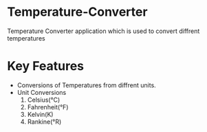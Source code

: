 # Temperature-Converter

Temperature Converter application which is used to convert diffrent temperatures

# Key Features
- Conversions of Temperatures from diffrent units.
- Unit Conversions
  1. Celsius(°C)
  2. Fahrenheit(°F)
  3. Kelvin(K)
  4. Rankine(°R)





